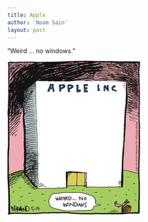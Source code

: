 ```yaml
---
title: Apple
author: 'Noam Sain'
layout: post
---
```


“Weird … no windows.”

![Apple](/assets/2022/2022-10-funny05.jpg "Apple")
